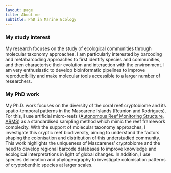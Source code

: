 ```yaml
---
layout: page
title: About me
subtitle: PhD in Marine Ecology
---
```


### My study interest

My research focuses on the study of ecological communities through molecular taxonomy approaches. I am particularly interested by barcoding and metabarcoding approaches to first identify species and communities, and then characterise their evolution and interaction with the environment. 
I am very enthusiastic to develop bioinformatic pipelines to improve reproducibility and make molecular tools accessible to a larger number of researchers. 

### My PhD work

My Ph.D. work focuses on the diversity of the coral reef cryptobiome and its spatio-temporal patterns in the Mascarene Islands (Reunion and Rodrigues). For this, I use artificial micro-reefs ([Autonomous Reef Monitoring Structure, ARMS](https://naturalhistory.si.edu/research/global-arms-program)) as a standardised sampling method which mimic the reef framework complexity. With the support of molecular taxonomy approaches, I investigate this cryptic reef biodiversity, aiming to understand the factors shaping the colonisation and distribution of this understudied community. This work highlights the uniqueness of Mascarenes’ cryptobiome and the need to develop regional barcode databases to improve knowledge and ecological interpretations in light of global changes.
In addition, I use species delineation and phylogeography to investigate colonisation patterns of cryptobenthic species at larger scales.

